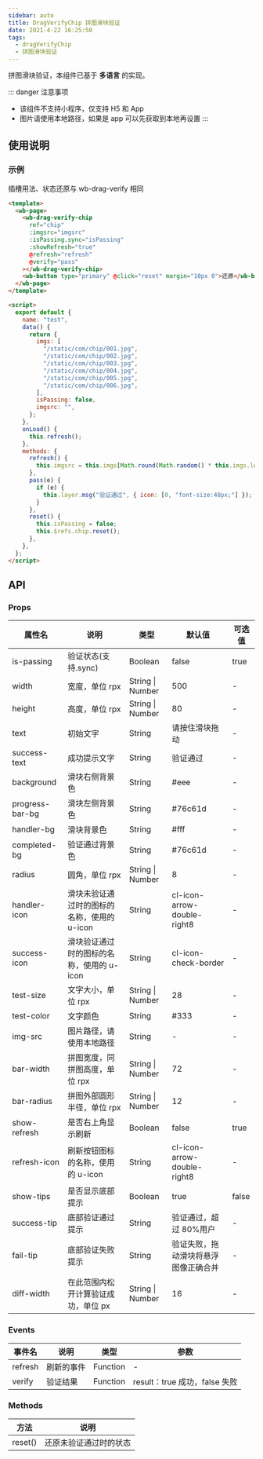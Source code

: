 ```yaml
---
sidebar: auto
title: DragVerifyChip 拼图滑块验证
date: 2021-4-22 16:25:50
tags:
  - dragVerifyChip
  - 拼图滑块验证
---
```


拼图滑块验证，本组件已基于 **多语言** 的实现。

::: danger 注意事项

- 该组件不支持小程序，仅支持 H5 和 App
- 图片请使用本地路径，如果是 app 可以先获取到本地再设置
  :::

## 使用说明

### 示例

插槽用法、状态还原与 wb-drag-verify 相同

```html
<template>
  <wb-page>
    <wb-drag-verify-chip
      ref="chip"
      :imgsrc="imgsrc"
      :isPassing.sync="isPassing"
      :showRefresh="true"
      @refresh="refresh"
      @verify="pass"
    ></wb-drag-verify-chip>
    <wb-button type="primary" @click="reset" margin="10px 0">还原</wb-button>
  </wb-page>
</template>

<script>
  export default {
    name: "test",
    data() {
      return {
        imgs: [
          "/static/com/chip/001.jpg",
          "/static/com/chip/002.jpg",
          "/static/com/chip/003.jpg",
          "/static/com/chip/004.jpg",
          "/static/com/chip/005.jpg",
          "/static/com/chip/006.jpg",
        ],
        isPassing: false,
        imgsrc: "",
      };
    },
    onLoad() {
      this.refresh();
    },
    methods: {
      refresh() {
        this.imgsrc = this.imgs[Math.round(Math.random() * this.imgs.length)];
      },
      pass(e) {
        if (e) {
          this.layer.msg("验证通过", { icon: [0, "font-size:48px;"] });
        }
      },
      reset() {
        this.isPassing = false;
        this.$refs.chip.reset();
      },
    },
  };
</script>
```

## API

### Props

| 属性名          | 说明                                        | 类型             | 默认值                               | 可选值 |
| --------------- | ------------------------------------------- | ---------------- | ------------------------------------ | ------ |
| is-passing      | 验证状态(支持.sync)                         | Boolean          | false                                | true   |
| width           | 宽度，单位 rpx                              | String \| Number | 500                                  | -      |
| height          | 高度，单位 rpx                              | String \| Number | 80                                   | -      |
| text            | 初始文字                                    | String           | 请按住滑块拖动                       | -      |
| success-text    | 成功提示文字                                | String           | 验证通过                             | -      |
| background      | 滑块右侧背景色                              | String           | #eee                                 | -      |
| progress-bar-bg | 滑块左侧背景色                              | String           | #76c61d                              | -      |
| handler-bg      | 滑块背景色                                  | String           | #fff                                 | -      |
| completed-bg    | 验证通过背景色                              | String           | #76c61d                              | -      |
| radius          | 圆角，单位 rpx                              | String \| Number | 8                                    | -      |
| handler-icon    | 滑块未验证通过时的图标的名称，使用的 u-icon | String           | cl-icon-arrow-double-right8          | -      |
| success-icon    | 滑块验证通过时的图标的名称，使用的 u-icon   | String           | cl-icon-check-border                 | -      |
| test-size       | 文字大小，单位 rpx                          | String \| Number | 28                                   | -      |
| test-color      | 文字颜色                                    | String           | #333                                 | -      |
| img-src         | 图片路径，请使用本地路径                    | String           | -                                    | -      |
| bar-width       | 拼图宽度，同拼图高度，单位 rpx              | String \| Number | 72                                   | -      |
| bar-radius      | 拼图外部圆形半径，单位 rpx                  | String \| Number | 12                                   | -      |
| show-refresh    | 是否右上角显示刷新                          | Boolean          | false                                | true   |
| refresh-icon    | 刷新按钮图标的名称，使用的 u-icon           | String           | cl-icon-arrow-double-right8          | -      |
| show-tips       | 是否显示底部提示                            | Boolean          | true                                 | false  |
| success-tip     | 底部验证通过提示                            | String           | 验证通过，超过 80%用户               | -      |
| fail-tip        | 底部验证失败提示                            | String           | 验证失败，拖动滑块将悬浮图像正确合并 | -      |
| diff-width      | 在此范围内松开计算验证成功，单位 px         | String \| Number | 16                                   | -      |

### Events

| 事件名  | 说明       | 类型     | 参数                          |
| ------- | ---------- | -------- | ----------------------------- |
| refresh | 刷新的事件 | Function | -                             |
| verify  | 验证结果   | Function | result：true 成功，false 失败 |

### Methods

| 方法    | 说明                   |
| ------- | ---------------------- |
| reset() | 还原未验证通过时的状态 |
